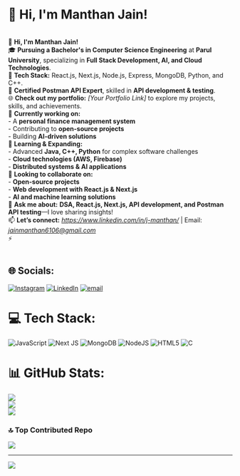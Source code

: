 # 👋 Hi, I'm Manthan Jain!
<br>👋 **Hi, I'm Manthan Jain!**  <br>🎓 **Pursuing a Bachelor's in Computer Science Engineering** at **Parul University**, specializing in **Full Stack Development, AI, and Cloud Technologies**.  <br>🚀 **Tech Stack:** React.js, Next.js, Node.js, Express, MongoDB, Python, and C++.  <br>🏅 **Certified Postman API Expert**, skilled in **API development & testing**.  <br>🌐 **Check out my portfolio:** *[Your Portfolio Link]* to explore my projects, skills, and achievements.  <br>🔭 **Currently working on:**  <br>   - A **personal finance management system**  <br>   - Contributing to **open-source projects**  <br>   - Building **AI-driven solutions**  <br>🌱 **Learning & Expanding:**  <br>   - Advanced **Java, C++, Python** for complex software challenges  <br>   - **Cloud technologies (AWS, Firebase)**  <br>   - **Distributed systems & AI applications**  <br>🤝 **Looking to collaborate on:**  <br>   - **Open-source projects**  <br>   - **Web development with React.js & Next.js**  <br>   - **AI and machine learning solutions**  <br>💬 **Ask me about:** **DSA, React.js, Next.js, API development, and Postman API testing**—I love sharing insights!  <br>📫 **Let’s connect:** *https://www.linkedin.com/in/j-manthan/* | Email: *jainmanthan6106@gmail.com*  <br>⚡   <br><br>


## 🌐 Socials:
[![Instagram](https://img.shields.io/badge/Instagram-%23E4405F.svg?logo=Instagram&logoColor=white)](https://instagram.com/manthan_jain_9530) [![LinkedIn](https://img.shields.io/badge/LinkedIn-%230077B5.svg?logo=linkedin&logoColor=white)](https://linkedin.com/in/https://www.linkedin.com/in/j-manthan/) [![email](https://img.shields.io/badge/Email-D14836?logo=gmail&logoColor=white)](mailto:jainmanthan6106@gmail.com) 

# 💻 Tech Stack:
![JavaScript](https://img.shields.io/badge/javascript-%23323330.svg?style=for-the-badge&logo=javascript&logoColor=%23F7DF1E) ![Next JS](https://img.shields.io/badge/Next-black?style=for-the-badge&logo=next.js&logoColor=white) ![MongoDB](https://img.shields.io/badge/MongoDB-%234ea94b.svg?style=for-the-badge&logo=mongodb&logoColor=white) ![NodeJS](https://img.shields.io/badge/node.js-6DA55F?style=for-the-badge&logo=node.js&logoColor=white) ![HTML5](https://img.shields.io/badge/html5-%23E34F26.svg?style=for-the-badge&logo=html5&logoColor=white) ![C](https://img.shields.io/badge/c-%2300599C.svg?style=for-the-badge&logo=c&logoColor=white)
# 📊 GitHub Stats:
![](https://github-readme-stats.vercel.app/api?username=manthanjain6106&theme=dark&hide_border=false&include_all_commits=false&count_private=false)<br/>
![](https://github-readme-streak-stats.herokuapp.com/?user=manthanjain6106&theme=dark&hide_border=false)<br/>
![](https://github-readme-stats.vercel.app/api/top-langs/?username=manthanjain6106&theme=dark&hide_border=false&include_all_commits=false&count_private=false&layout=compact)

### 🔝 Top Contributed Repo
![](https://github-contributor-stats.vercel.app/api?username=manthanjain6106&limit=5&theme=dark&combine_all_yearly_contributions=true)

---
[![](https://visitcount.itsvg.in/api?id=manthanjain6106&icon=0&color=0)](https://visitcount.itsvg.in)

<!-- Proudly created with GPRM ( https://gprm.itsvg.in ) -->
